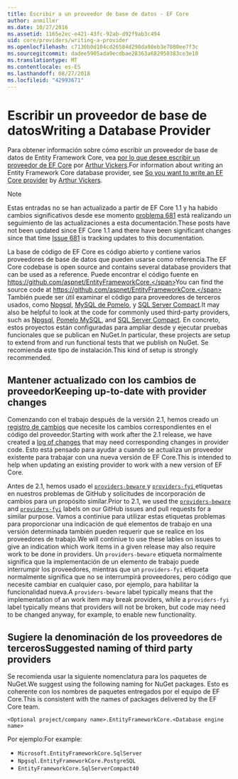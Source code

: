 ```yaml
---
title: Escribir a un proveedor de base de datos - EF Core
author: anmiller
ms.date: 10/27/2016
ms.assetid: 1165e2ec-e421-43fc-92ab-d92f9ab3c494
uid: core/providers/writing-a-provider
ms.openlocfilehash: c7130b0d104cd26584d298da98eb3e7080ee7f3c
ms.sourcegitcommit: dadee5905ada9ecdbae28363a682950383ce3e10
ms.translationtype: MT
ms.contentlocale: es-ES
ms.lasthandoff: 08/27/2018
ms.locfileid: "42993671"
---
```

# <a name="writing-a-database-provider"></a><span data-ttu-id="27980-102">Escribir un proveedor de base de datos</span><span class="sxs-lookup"><span data-stu-id="27980-102">Writing a Database Provider</span></span>

<span data-ttu-id="27980-103">Para obtener información sobre cómo escribir un proveedor de base de datos de Entity Framework Core, vea [por lo que desee escribir un proveedor de EF Core](https://blog.oneunicorn.com/2016/11/11/so-you-want-to-write-an-ef-core-provider/) por [Arthur Vickers](https://github.com/ajcvickers).</span><span class="sxs-lookup"><span data-stu-id="27980-103">For information about writing an Entity Framework Core database provider, see [So you want to write an EF Core provider](https://blog.oneunicorn.com/2016/11/11/so-you-want-to-write-an-ef-core-provider/) by [Arthur Vickers](https://github.com/ajcvickers).</span></span>

> [!NOTE]
> <span data-ttu-id="27980-104">Estas entradas no se han actualizado a partir de EF Core 1.1 y ha habido cambios significativos desde ese momento [problema 681](https://github.com/aspnet/EntityFramework.Docs/issues/681) está realizando un seguimiento de las actualizaciones a esta documentación.</span><span class="sxs-lookup"><span data-stu-id="27980-104">These posts have not been updated since EF Core 1.1 and there have been significant changes since that time [Issue 681](https://github.com/aspnet/EntityFramework.Docs/issues/681) is tracking updates to this documentation.</span></span>

<span data-ttu-id="27980-105">La base de código de EF Core es código abierto y contiene varios proveedores de base de datos que pueden usarse como referencia.</span><span class="sxs-lookup"><span data-stu-id="27980-105">The EF Core codebase is open source and contains several database providers that can be used as a reference.</span></span> <span data-ttu-id="27980-106">Puede encontrar el código fuente en https://github.com/aspnet/EntityFrameworkCore.</span><span class="sxs-lookup"><span data-stu-id="27980-106">You can find the source code at https://github.com/aspnet/EntityFrameworkCore.</span></span> <span data-ttu-id="27980-107">También puede ser útil examinar el código para proveedores de terceros usados, como [Npgsql](https://github.com/npgsql/Npgsql.EntityFrameworkCore.PostgreSQL), [MySQL de Pomelo](https://github.com/PomeloFoundation/Pomelo.EntityFrameworkCore.MySql), y [SQL Server Compact](https://github.com/ErikEJ/EntityFramework.SqlServerCompact).</span><span class="sxs-lookup"><span data-stu-id="27980-107">It may also be helpful to look at the code for commonly used third-party providers, such as [Npgsql](https://github.com/npgsql/Npgsql.EntityFrameworkCore.PostgreSQL), [Pomelo MySQL](https://github.com/PomeloFoundation/Pomelo.EntityFrameworkCore.MySql), and [SQL Server Compact](https://github.com/ErikEJ/EntityFramework.SqlServerCompact).</span></span> <span data-ttu-id="27980-108">En concreto, estos proyectos están configuradas para ampliar desde y ejecutar pruebas funcionales que se publican en NuGet.</span><span class="sxs-lookup"><span data-stu-id="27980-108">In particular, these projects are setup to extend from and run functional tests that we publish on NuGet.</span></span> <span data-ttu-id="27980-109">Se recomienda este tipo de instalación.</span><span class="sxs-lookup"><span data-stu-id="27980-109">This kind of setup is strongly recommended.</span></span>

## <a name="keeping-up-to-date-with-provider-changes"></a><span data-ttu-id="27980-110">Mantener actualizado con los cambios de proveedor</span><span class="sxs-lookup"><span data-stu-id="27980-110">Keeping up-to-date with provider changes</span></span>

<span data-ttu-id="27980-111">Comenzando con el trabajo después de la versión 2.1, hemos creado un [registro de cambios](provider-log.md) que necesite los cambios correspondientes en el código del proveedor.</span><span class="sxs-lookup"><span data-stu-id="27980-111">Starting with work after the 2.1 release, we have created a [log of changes](provider-log.md) that may need corresponding changes in provider code.</span></span> <span data-ttu-id="27980-112">Esto está pensado para ayudar a cuando se actualiza un proveedor existente para trabajar con una nueva versión de EF Core.</span><span class="sxs-lookup"><span data-stu-id="27980-112">This is intended to help when updating an existing provider to work with a new version of EF Core.</span></span>

<span data-ttu-id="27980-113">Antes de 2.1, hemos usado el [ `providers-beware` ](https://github.com/aspnet/EntityFrameworkCore/labels/providers-beware) y [ `providers-fyi` ](https://github.com/aspnet/EntityFrameworkCore/labels/providers-fyi) etiquetas en nuestros problemas de GitHub y solicitudes de incorporación de cambios para un propósito similar.</span><span class="sxs-lookup"><span data-stu-id="27980-113">Prior to 2.1, we used the [`providers-beware`](https://github.com/aspnet/EntityFrameworkCore/labels/providers-beware) and [`providers-fyi`](https://github.com/aspnet/EntityFrameworkCore/labels/providers-fyi) labels on our GitHub issues and pull requests for a similar purpose.</span></span> <span data-ttu-id="27980-114">Vamos a continiue para utilizar estas etiquetas problemas para proporcionar una indicación de qué elementos de trabajo en una versión determinada también pueden requerir que se realice en los proveedores de trabajo.</span><span class="sxs-lookup"><span data-stu-id="27980-114">We will continiue to use these lables on issues to give an indication which work items in a given release may also require work to be done in providers.</span></span> <span data-ttu-id="27980-115">Un `providers-beware` etiqueta normalmente significa que la implementación de un elemento de trabajo puede interrumpir los proveedores, mientras que un `providers-fyi` etiqueta normalmente significa que no se interrumpirá proveedores, pero código que necesite cambiar en cualquier caso, por ejemplo, para habilitar la funcionalidad nueva.</span><span class="sxs-lookup"><span data-stu-id="27980-115">A `providers-beware` label typically means that the implementation of an work item may break providers, while a `providers-fyi` label typically means that providers will not be broken, but code may need to be changed anyway, for example, to enable new functionality.</span></span>

## <a name="suggested-naming-of-third-party-providers"></a><span data-ttu-id="27980-116">Sugiere la denominación de los proveedores de terceros</span><span class="sxs-lookup"><span data-stu-id="27980-116">Suggested naming of third party providers</span></span>

<span data-ttu-id="27980-117">Se recomienda usar la siguiente nomenclatura para los paquetes de NuGet.</span><span class="sxs-lookup"><span data-stu-id="27980-117">We suggest using the following naming for NuGet packages.</span></span> <span data-ttu-id="27980-118">Esto es coherente con los nombres de paquetes entregados por el equipo de EF Core.</span><span class="sxs-lookup"><span data-stu-id="27980-118">This is consistent with the names of packages delivered by the EF Core team.</span></span>

`<Optional project/company name>.EntityFrameworkCore.<Database engine name>`

<span data-ttu-id="27980-119">Por ejemplo:</span><span class="sxs-lookup"><span data-stu-id="27980-119">For example:</span></span>
* `Microsoft.EntityFrameworkCore.SqlServer`
* `Npgsql.EntityFrameworkCore.PostgreSQL`
* `EntityFrameworkCore.SqlServerCompact40`
